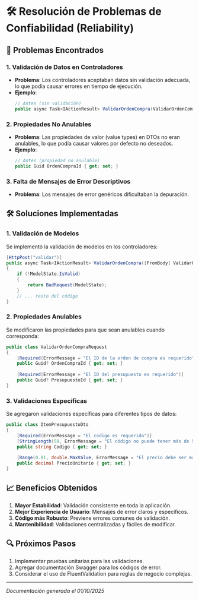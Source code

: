 # 🛠️ Resolución de Problemas de Confiabilidad (Reliability)

## 📌 Problemas Encontrados

### 1. Validación de Datos en Controladores
- **Problema**: Los controladores aceptaban datos sin validación adecuada, lo que podía causar errores en tiempo de ejecución.
- **Ejemplo**:
  ```csharp
  // Antes (sin validación)
  public async Task<IActionResult> ValidarOrdenCompra(ValidarOrdenCompraRequest request)
  ```

### 2. Propiedades No Anulables
- **Problema**: Las propiedades de valor (value types) en DTOs no eran anulables, lo que podía causar valores por defecto no deseados.
- **Ejemplo**:
  ```csharp
  // Antes (propiedad no anulable)
  public Guid OrdenCompraId { get; set; }
  ```

### 3. Falta de Mensajes de Error Descriptivos
- **Problema**: Los mensajes de error genéricos dificultaban la depuración.

## 🛠️ Soluciones Implementadas

### 1. Validación de Modelos
Se implementó la validación de modelos en los controladores:

```csharp
[HttpPost("validar")]
public async Task<IActionResult> ValidarOrdenCompra([FromBody] ValidarOrdenCompraRequest request)
{
    if (!ModelState.IsValid)
    {
        return BadRequest(ModelState);
    }
    // ... resto del código
}
```

### 2. Propiedades Anulables
Se modificaron las propiedades para que sean anulables cuando corresponda:

```csharp
public class ValidarOrdenCompraRequest
{
    [Required(ErrorMessage = "El ID de la orden de compra es requerido")]
    public Guid? OrdenCompraId { get; set; }
    
    [Required(ErrorMessage = "El ID del presupuesto es requerido")]
    public Guid? PresupuestoId { get; set; }
}
```

### 3. Validaciones Específicas
Se agregaron validaciones específicas para diferentes tipos de datos:

```csharp
public class ItemPresupuestoDto
{
    [Required(ErrorMessage = "El código es requerido")]
    [StringLength(50, ErrorMessage = "El código no puede tener más de 50 caracteres")]
    public string Codigo { get; set; }
    
    [Range(0.01, double.MaxValue, ErrorMessage = "El precio debe ser mayor a cero")]
    public decimal PrecioUnitario { get; set; }
}
```

## 📈 Beneficios Obtenidos

1. **Mayor Estabilidad**: Validación consistente en toda la aplicación.
2. **Mejor Experiencia de Usuario**: Mensajes de error claros y específicos.
3. **Código más Robusto**: Previene errores comunes de validación.
4. **Mantenibilidad**: Validaciones centralizadas y fáciles de modificar.

## 🔍 Próximos Pasos

1. Implementar pruebas unitarias para las validaciones.
2. Agregar documentación Swagger para los códigos de error.
3. Considerar el uso de FluentValidation para reglas de negocio complejas.

---
*Documentación generada el 01/10/2025*
